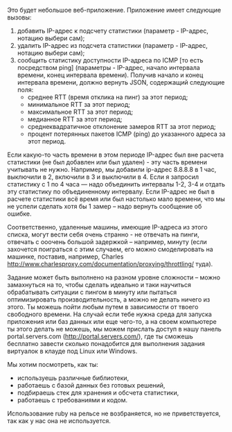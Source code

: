 Это будет небольшое веб-приложение. Приложение имеет следующие вызовы:

1) добавить IP-адрес к подсчету статистики (параметр - IP-адрес, нотацию выбери сам);
2) удалить IP-адрес из подсчета статистики (параметр - IP-адрес, нотацию выбери сам);
3) сообщить статистику доступности IP-адреса по ICMP [то есть посредством ping] (параметры - IP-адрес, начало интервала времени, конец интервала времени). Получив начало и конец интервала времени, должно вернуть JSON, содержащий следующие поля:
    - среднее RTT (время отклика на пинг) за этот период;
    - минимальное RTT за этот период;
    - максимальное RTT за этот период;
    - медианное RTT за этот период;
    - среднеквадратичное отклонение замеров RTT за этот период;
    - процент потерянных пакетов ICMP (ping) до указанного адреса за этот период.

Если какую-то часть времени в этом периоде IP-адрес был вне расчета статистики (не был добавлен или был удален) - эту часть времени учитывать не нужно. Например, мы добавили ip-адрес 8.8.8.8 в 1 час, выключили в 2, включили в 3 и выключили в 4. Если я запросил статистику с 1 по 4 часа — надо объединить интервалы 1-2, 3-4 и отдать эту статистику по объединенному интервалу. Если IP-адрес не был в расчете статистики всё время или был настолько мало времени, что мы не успели сделать хотя бы 1 замер – надо вернуть сообщение об ошибке.

Соответственно, удаленные машины, имеющие IP-адреса из этого списка, могут вести себя очень странно - не отвечать на пинги, отвечать с ооочень большой задержкой – например, минуту (если захочется поиграться с этим случаем, его можно смоделировать на машинке, поставив, например, Charles http://www.charlesproxy.com/documentation/proxying/throttling/ туда).

Задание может быть выполнено на разном уровне сложности – можно замахнуться на то, чтобы сделать идеально и таки научиться обрабатывать ситуации с пингом в минуту или пытаться оптимизировать производительность, а можно не делать ничего из этого. Ты можешь пойти любым путем в зависимости от твоего свободного времени. На случай если тебе нужна среда для запуска приложения или баз данных или еще чего-то, а на своем компьютере ты этого делать не можешь, мы можем прислать доступ в нашу панель portal.servers.com (http://portal.servers.com/), где ты сможешь бесплатно завести сколько понадобится для выполнения задания виртуалок в клауде под Linux или Windows.

Мы хотим посмотреть, как ты:
 - используешь различные библиотеки,
 - работаешь с базой данных без готовых решений,
 - подбираешь стек для хранения и обсчета статистики,
 - работаешь с требованиями и кодом.

Использование ruby на рельсе не возбраняется, но не приветствуется, так как у нас она не используется.
